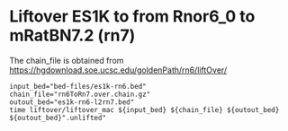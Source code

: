 
# Liftover ES1K to from Rnor6_0 to mRatBN7.2 (rn7) 

The chain_file is obtained from https://hgdownload.soe.ucsc.edu/goldenPath/rn6/liftOver/


```
input_bed="bed-files/es1k-rn6.bed"
chain_file="rn6ToRn7.over.chain.gz"
outout_bed="es1k-rn6-l2rn7.bed"
time liftover/liftover_mac ${input_bed} ${chain_file} ${outout_bed} ${outout_bed}".unlifted"
```
